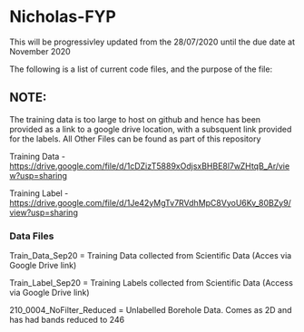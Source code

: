 # Nicholas-FYP

This will be progressivley updated from the 28/07/2020 until the due date at November 2020

The following is a list of current code files, and the purpose of the file:

## NOTE:

The training data is too large to host on github and hence has been provided as a link to a google drive location, with a subsquent link provided for the labels. All Other Files can be found as part of this repository

Training Data - https://drive.google.com/file/d/1cDZizT5889xOdjsxBHBE8l7wZHtqB_Ar/view?usp=sharing

Training Label - https://drive.google.com/file/d/1Je42yMgTv7RVdhMpC8VyoU6Kv_80BZy9/view?usp=sharing
&nbsp;
&nbsp;
### Data Files
Train_Data_Sep20 = Training Data collected from Scientific Data (Acces via Google Drive link)

Train_Label_Sep20 = Training Labels collected from Scientific Data (Access via Google Drive link)

210_0004_NoFilter_Reduced = Unlabelled Borehole Data. Comes as 2D and has had bands reduced to 246
